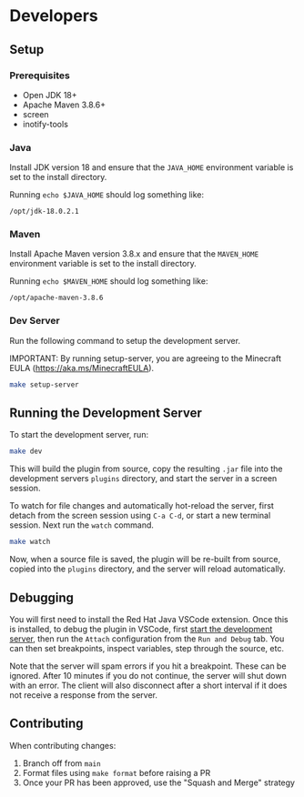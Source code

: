 # Developers

## Setup

### Prerequisites

- Open JDK 18+
- Apache Maven 3.8.6+
- screen
- inotify-tools

### Java

Install JDK version 18 and ensure that the `JAVA_HOME` environment variable is set to the install directory.

Running `echo $JAVA_HOME` should log something like:

```
/opt/jdk-18.0.2.1
```

### Maven

Install Apache Maven version 3.8.x and ensure that the `MAVEN_HOME` environment variable is set to the install directory.

Running `echo $MAVEN_HOME` should log something like:

```
/opt/apache-maven-3.8.6
```

### Dev Server

Run the following command to setup the development server.

IMPORTANT: By running setup-server, you are agreeing to the Minecraft EULA (https://aka.ms/MinecraftEULA).

```sh
make setup-server
```

## Running the Development Server

To start the development server, run:

```sh
make dev
```

This will build the plugin from source, copy the resulting `.jar` file into the development servers `plugins` directory, and start the server in a screen session.

To watch for file changes and automatically hot-reload the server, first detach from the screen session using `C-a C-d`, or start a new terminal session. Next run the `watch` command.

```sh
make watch
```

Now, when a source file is saved, the plugin will be re-built from source, copied into the `plugins` directory, and the server will reload automatically.

## Debugging

You will first need to install the Red Hat Java VSCode extension. Once this is installed, to debug the plugin in VSCode, first [start the development server](#running-the-development-server), then run the `Attach` configuration from the `Run and Debug` tab. You can then set breakpoints, inspect variables, step through the source, etc.

Note that the server will spam errors if you hit a breakpoint. These can be ignored. After 10 minutes if you do not continue, the server will shut down with an error. The client will also disconnect after a short interval if it does not receive a response from the server.

## Contributing

When contributing changes:

1. Branch off from `main`
2. Format files using `make format` before raising a PR
3. Once your PR has been approved, use the "Squash and Merge" strategy
